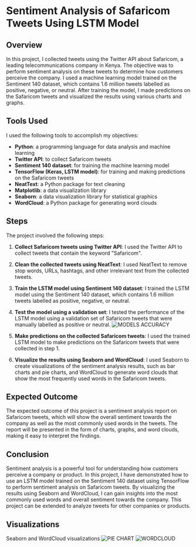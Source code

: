 # Sentiment Analysis of Safaricom Tweets Using LSTM Model

## Overview

In this project, I collected tweets using the Twitter API about Safaricom, a leading telecommunications company in Kenya. The objective was to perform sentiment analysis on these tweets to determine how customers perceive the company. I used a machine learning model trained on the Sentiment 140 dataset, which contains 1.6 million tweets labelled as positive, negative, or neutral. After training the model, I made predictions on the Safaricom tweets and visualized the results using various charts and graphs.

## Tools Used

I used the following tools to accomplish my objectives:

- **Python**: a programming language for data analysis and machine learning
- **Twitter API**: to collect Safaricom tweets
- **Sentiment 140 dataset**: for training the machine learning model
- **TensorFlow (Keras, LSTM model)**: for training and making predictions on the Safaricom tweets
- **NeatText**: a Python package for text cleaning
- **Matplotlib**: a data visualization library
- **Seaborn**: a data visualization library for statistical graphics
- **WordCloud**: a Python package for generating word clouds

## Steps

The project involved the following steps:

1. **Collect Safaricom tweets using Twitter API**: I used the Twitter API to collect tweets that contain the keyword "Safaricom".
2. **Clean the collected tweets using NeatText**: I used NeatText to remove stop words, URLs, hashtags, and other irrelevant text from the collected tweets.
3. **Train the LSTM model using Sentiment 140 dataset**: I trained the LSTM model using the Sentiment 140 dataset, which contains 1.6 million tweets labelled as positive, negative, or neutral.
4. **Test the model using a validation set**: I tested the performance of the LSTM model using a validation set of Safaricom tweets that were manually labelled as positive or neutral.
    ![MODELS ACCURACY](https://aibunny.s3.ap-southeast-1.amazonaws.com/media/uploads/2023/03/06/model-evaluation.png)

6. **Make predictions on the collected Safaricom tweets**: I used the trained LSTM model to make predictions on the Safaricom tweets that were collected in step 1.
7. **Visualize the results using Seaborn and WordCloud**: I used Seaborn to create visualizations of the sentiment analysis results, such as bar charts and pie charts, and WordCloud to generate word clouds that show the most frequently used words in the Safaricom tweets.

## Expected Outcome

The expected outcome of this project is a sentiment analysis report on Safaricom tweets, which will show the overall sentiment towards the company as well as the most commonly used words in the tweets. The report will be presented in the form of charts, graphs, and word clouds, making it easy to interpret the findings.

## Conclusion

Sentiment analysis is a powerful tool for understanding how customers perceive a company or product. In this project, I have demonstrated how to use an LSTM model trained on the Sentiment 140 dataset using TensorFlow to perform sentiment analysis on Safaricom tweets. By visualizing the results using Seaborn and WordCloud, I can gain insights into the most commonly used words and overall sentiment towards the company. This project can be extended to analyze tweets for other companies or products.

## Visualizations

Seaborn and WordCloud visualizations 
![PIE CHART](image_file_path)
![WORDCLOUD](image_file_path)


